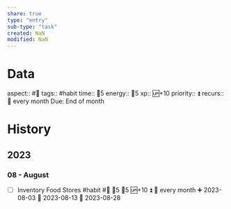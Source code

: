 ```yaml
---
share: true
type: "entry"
sub-type: "task"
created: NaN 
modified: NaN
---
```

# Data
aspect:: #🍎
tags:: #habit
time:: 🍅5
energy:: 🥄5
xp:: 🆙+10
priority:: ⏫
recurs:: 🔁 every month
Due: End of month
# History
## 2023
### 08 - August
- [ ] Inventory Food Stores #habit #🍎 🍅5 🥄5 🆙+10 ⏫ 🔁 every month ➕ 2023-08-03 🛫 2023-08-13 📅 2023-08-28